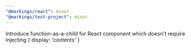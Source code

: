```yaml
---
"@markings/react": minor
"@markings/test-project": minor
---
```


Introduce function-as-a-child for React <Marking> component which doesn't require injecting { display: 'contents' }
